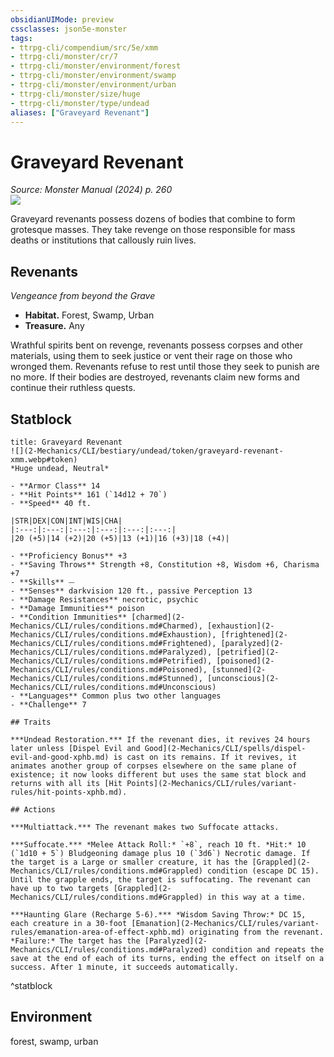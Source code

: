 ```yaml
---
obsidianUIMode: preview
cssclasses: json5e-monster
tags:
- ttrpg-cli/compendium/src/5e/xmm
- ttrpg-cli/monster/cr/7
- ttrpg-cli/monster/environment/forest
- ttrpg-cli/monster/environment/swamp
- ttrpg-cli/monster/environment/urban
- ttrpg-cli/monster/size/huge
- ttrpg-cli/monster/type/undead
aliases: ["Graveyard Revenant"]
---
```

# Graveyard Revenant
*Source: Monster Manual (2024) p. 260*  
![](2-Mechanics/CLI/bestiary/undead/img/revenant-and-graveyard-revenant.webp#right)

Graveyard revenants possess dozens of bodies that combine to form grotesque masses. They take revenge on those responsible for mass deaths or institutions that callously ruin lives.

## Revenants

*Vengeance from beyond the Grave*

- **Habitat.** Forest, Swamp, Urban  
- **Treasure.** Any  

Wrathful spirits bent on revenge, revenants possess corpses and other materials, using them to seek justice or vent their rage on those who wronged them. Revenants refuse to rest until those they seek to punish are no more. If their bodies are destroyed, revenants claim new forms and continue their ruthless quests.

## Statblock

```ad-statblock
title: Graveyard Revenant
![](2-Mechanics/CLI/bestiary/undead/token/graveyard-revenant-xmm.webp#token)
*Huge undead, Neutral*

- **Armor Class** 14 
- **Hit Points** 161 (`14d12 + 70`) 
- **Speed** 40 ft.

|STR|DEX|CON|INT|WIS|CHA|
|:---:|:---:|:---:|:---:|:---:|:---:|
|20 (+5)|14 (+2)|20 (+5)|13 (+1)|16 (+3)|18 (+4)|

- **Proficiency Bonus** +3
- **Saving Throws** Strength +8, Constitution +8, Wisdom +6, Charisma +7
- **Skills** ⏤
- **Senses** darkvision 120 ft., passive Perception 13
- **Damage Resistances** necrotic, psychic
- **Damage Immunities** poison
- **Condition Immunities** [charmed](2-Mechanics/CLI/rules/conditions.md#Charmed), [exhaustion](2-Mechanics/CLI/rules/conditions.md#Exhaustion), [frightened](2-Mechanics/CLI/rules/conditions.md#Frightened), [paralyzed](2-Mechanics/CLI/rules/conditions.md#Paralyzed), [petrified](2-Mechanics/CLI/rules/conditions.md#Petrified), [poisoned](2-Mechanics/CLI/rules/conditions.md#Poisoned), [stunned](2-Mechanics/CLI/rules/conditions.md#Stunned), [unconscious](2-Mechanics/CLI/rules/conditions.md#Unconscious)
- **Languages** Common plus two other languages
- **Challenge** 7

## Traits

***Undead Restoration.*** If the revenant dies, it revives 24 hours later unless [Dispel Evil and Good](2-Mechanics/CLI/spells/dispel-evil-and-good-xphb.md) is cast on its remains. If it revives, it animates another group of corpses elsewhere on the same plane of existence; it now looks different but uses the same stat block and returns with all its [Hit Points](2-Mechanics/CLI/rules/variant-rules/hit-points-xphb.md).

## Actions

***Multiattack.*** The revenant makes two Suffocate attacks.

***Suffocate.*** *Melee Attack Roll:* `+8`, reach 10 ft. *Hit:* 10 (`1d10 + 5`) Bludgeoning damage plus 10 (`3d6`) Necrotic damage. If the target is a Large or smaller creature, it has the [Grappled](2-Mechanics/CLI/rules/conditions.md#Grappled) condition (escape DC 15). Until the grapple ends, the target is suffocating. The revenant can have up to two targets [Grappled](2-Mechanics/CLI/rules/conditions.md#Grappled) in this way at a time.

***Haunting Glare (Recharge 5-6).*** *Wisdom Saving Throw:* DC 15, each creature in a 30-foot [Emanation](2-Mechanics/CLI/rules/variant-rules/emanation-area-of-effect-xphb.md) originating from the revenant. *Failure:* The target has the [Paralyzed](2-Mechanics/CLI/rules/conditions.md#Paralyzed) condition and repeats the save at the end of each of its turns, ending the effect on itself on a success. After 1 minute, it succeeds automatically.
```
^statblock

## Environment

forest, swamp, urban